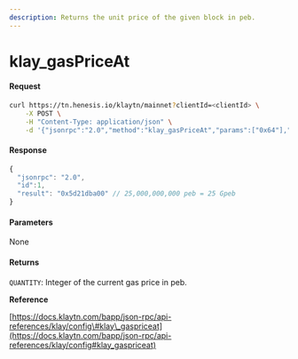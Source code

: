 ```yaml
---
description: Returns the unit price of the given block in peb.
---
```


# klay\_gasPriceAt

#### Request

```bash
curl https://tn.henesis.io/klaytn/mainnet?clientId=<clientId> \
    -X POST \
    -H "Content-Type: application/json" \
    -d '{"jsonrpc":"2.0","method":"klay_gasPriceAt","params":["0x64"],"id":1}'
```

#### Response

```javascript
{
  "jsonrpc": "2.0",
  "id":1,
  "result": "0x5d21dba00" // 25,000,000,000 peb = 25 Gpeb
}
```

#### Parameters

None

#### Returns

`QUANTITY`: Integer of the current gas price in peb.

**Reference**

[https://docs.klaytn.com/bapp/json-rpc/api-references/klay/config\#klay\_gaspriceat](https://docs.klaytn.com/bapp/json-rpc/api-references/klay/config#klay_gaspriceat)




